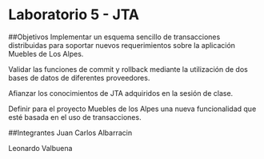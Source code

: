 Laboratorio 5 - JTA
=====================

##Objetivos
Implementar un esquema sencillo de transacciones distribuidas para soportar nuevos requerimientos sobre la aplicación Muebles de Los Alpes.

Validar las funciones de commit y rollback mediante la utilización de dos bases de datos de diferentes proveedores.

Afianzar los conocimientos de JTA adquiridos en la sesión de clase.

Definir para el proyecto Muebles de los Alpes una nueva funcionalidad que esté basada en el uso de transacciones.

##Integrantes
Juan Carlos Albarracin

Leonardo Valbuena
